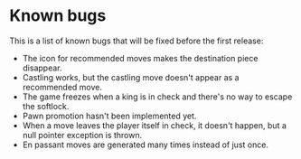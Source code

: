 # Known bugs

This is a list of known bugs that will be fixed before the first release:

- The icon for recommended moves makes the destination piece disappear.
- Castling works, but the castling move doesn't appear as a recommended move.
- The game freezes when a king is in check and there's no way to escape the
  softlock.
- Pawn promotion hasn't been implemented yet.
- When a move leaves the player itself in check, it doesn't happen, but a null
  pointer exception is thrown.
- En passant moves are generated many times instead of just once.
